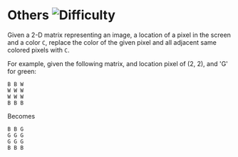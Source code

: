 # Others ![Difficulty](https://img.shields.io/badge/-MEDIUM-yellow)
	
Given a 2-D matrix representing an image, a location of a pixel in the screen and a color `C`, replace the color of the given pixel and all adjacent same colored pixels with `C`.
	
For example, given the following matrix, and location pixel of (2, 2), and 'G' for green:
	
```
B B W
W W W
W W W
B B B
```
	
Becomes
	
```
B B G
G G G
G G G
B B B
```
	
